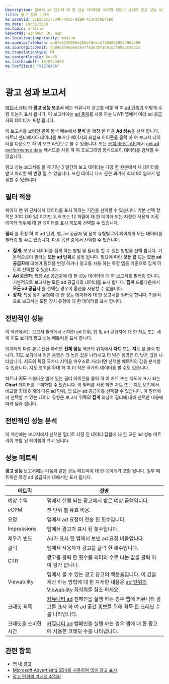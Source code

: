 ```yaml
---
Description: 앱에서 ad 단위에 대 한 성능 데이터를 보려면 파트너 센터의 광고 성능 보고서를 사용 합니다.
title: 광고 성과 보고서
ms.assetid: 32E555C3-C34D-4503-82BB-4C3F5CAE4500
ms.date: 10/31/2018
ms.topic: article
keywords: windows 10, uwp
ms.localizationpriority: medium
ms.openlocfilehash: ea0fe6f29059a2b9ef8e5ce728d883d5349d0468
ms.sourcegitcommit: 5d84d8fe60e83647fa363b710916cf8b92c6e331
ms.translationtype: MT
ms.contentlocale: ko-KR
ms.lasthandoff: 10/09/2020
ms.locfileid: "91878426"
---
```

# <a name="advertising-performance-report"></a>광고 성과 보고서


[파트너 센터](https://partner.microsoft.com/dashboard) 의 **광고 성능 보고서** 에는 커뮤니티 광고를 비롯 하 여 [ad 단위가](in-app-ads.md) 어떻게 수행 되는지 표시 됩니다. 이 보고서에는 [ad 중재](in-app-ads.md#mediation)를 사용 하는 UWP 앱에서 여러 ad 공급자의 데이터가 포함 됩니다.

이 보고서를 보려면 왼쪽 탐색 메뉴에서 **분석** 을 확장 한 다음 **Ad 성능**을 선택 합니다. 파트너 센터에서이 데이터를 보거나 페이지의 화살표 아이콘을 클릭 하 여 보고서 데이터를 다운로드 하 여 오프 라인으로 볼 수 있습니다. 또는 [분석 REST API](../monetize/access-analytics-data-using-windows-store-services.md)에서 [get ad performance data](../monetize/get-ad-performance-data.md) 메서드를 사용 하 여 프로그래밍 방식으로이 데이터를 검색할 수 있습니다.

광고 성능 보고서를 볼 때 지난 3 일간의 보고 데이터는 다양 한 원본에서 새 데이터를 받고 처리할 때 변경 될 수 있습니다. 또한 데이터 다시 문은 과거에 최대 90 일까지 발생할 수 있습니다.

## <a name="apply-filters"></a>필터 적용

페이지 맨 위 근처에서 데이터를 표시 하려는 기간을 선택할 수 있습니다. 기본 선택 항목은 30D (30 일) 이지만 3, 6 또는 12 개월에 대 한 데이터 또는 지정한 사용자 지정 데이터 범위에 대 한 데이터를 표시 하도록 선택할 수 있습니다.

**필터** 를 확장 하 여 ad 단위, 앱, ad 공급자 및 장치 유형별로이 페이지의 모든 데이터를 필터링 할 수도 있습니다. 다음 옵션 중에서 선택할 수 있습니다.

* **집계**: 보고서 데이터를 집계 하는 방법 및 필터링 할 수 있는 방법을 선택 합니다. 기본적으로이 필터는 **모든 ad 단위**로 설정 됩니다. 필요에 따라 **모든 앱** 또는 **모든 ad 공급자**에 대해이 필터를 변경 하거나 광고를 사용 하는 특정 앱을 기준으로 집계 하도록 선택할 수 있습니다.
* **Ad 공급자**: 특정 [Ad 공급자](in-app-ads.md#paid-networks)에 대 한 성능 데이터에 대 한 보고서를 필터링 합니다. 기본적으로 보고서는 모든 ad 공급자의 데이터를 표시 합니다. **집계** 드롭다운에서 **모든 ad 공급자** 를 선택한 경우이 옵션을 사용할 수 없습니다.
* **장치**: 특정 장치 유형에 대 한 성능 데이터에 대 한 보고서를 필터링 합니다. 기본적으로 보고서는 모든 장치 유형에 대 한 데이터를 표시 합니다.

## <a name="overall-performance"></a>전반적인 성능

이 섹션에서는 보고서 필터에서 선택한 ad 단위, 앱 및 ad 공급자에 대 한 차트 또는 세계 지도 보기의 광고 성능 메트릭을 표시 합니다.

데이터의 다른 뷰로 전환 하려면 **전체 성능** 섹션의 위쪽에서 **차트** 또는 **지도** 를 클릭 합니다. 지도 보기에서 짙은 음영은 더 높은 값을 나타내고 더 밝은 음영은 더 낮은 값을 나타냅니다. 지도의 특정 국가나 지역을 마우스로 가리키면 선택한 메트릭의 값을 분석할 수 있습니다. 지도 영역을 확대 하 여 더 작은 국가의 데이터를 볼 수도 있습니다.

차트나 **지도** 드롭다운 옆에 있는 필터 아이콘을 클릭 하 여 차트 또는 지도에 표시 되는 **Chart** 데이터를 구체화할 수 있습니다. 이 필터를 사용 하면 차트 또는 지도 보기에서 비교할 최대 6 개의 다른 ad 단위, 앱 또는 ad 공급자를 선택할 수 있습니다. 이 필터에서 선택할 수 있는 데이터 유형은 보고서 위쪽의 **집계** 최상위 필터에 대해 선택한 내용에 따라 달라 집니다.


## <a name="overall-performance-breakdown"></a>전반적인 성능 분석

이 섹션에는 보고서에서 선택한 필터로 지정 된 데이터 집합에 대 한 모든 ad 성능 메트릭이 포함 된 테이블이 표시 됩니다.

## <a name="performance-metrics"></a>성능 메트릭

**광고 성능** 보고서에는 다음과 같은 성능 메트릭에 대 한 데이터가 포함 됩니다. 일부 메트릭은 특정 ad 공급자에 대해서만 표시 됩니다.

|  메트릭  |  설명  |
|----------|---------------|
| 예상 수익  |  앱에서 실행 되는 광고에서 받은 예상 금액입니다. |
| eCPM  |  천 단위 별 유효 비용. |
| 요청  | 앱에서 ad 요청이 전송 된 횟수입니다.  |
| Impressions  | 앱에서 광고가 표시 된 횟수입니다.  |
| 채우기 빈도  | Ad가 표시 된 앱에서 보낸 ad 요청 비율입니다.  |
| 클릭  |  앱에서 사용자가 광고를 클릭 한 횟수입니다. |
| CTR  |  광고를 클릭 한 횟수를 의미의 수로 나눈 값을 클릭 하 여 평가 합니다. |
| Viewability | 앱에서 볼 수 있는 광고 광고의 백분율입니다. 이 값을 계산 하는 방법에 대 한 자세한 내용은 [ad 단위의 Viewability 최적화](../monetize/optimize-ad-unit-viewability.md)를 참조 하세요. |
| 크레딧 획득  | [커뮤니티 ad](../monetize/index.md) 캠페인을 실행 하는 경우 앱에 커뮤니티 광고를 표시 하 여 ad 공간 홍보를 위해 획득 한 크레딧 수를 나타냅니다.  |
| 크레딧을 소비한 시간  | [커뮤니티 ad](../monetize/index.md) 캠페인을 실행 하는 경우 앱에 대 한 광고에 사용한 크레딧 수를 나타냅니다.  |

## <a name="related-topics"></a>관련 항목

* [앱 내 광고](in-app-ads.md)
* [Microsoft Advertising SDK를 사용하여 앱에 광고 표시](../monetize/display-ads-in-your-app.md)
* [광고 단위의 가시성 최적화](../monetize/optimize-ad-unit-viewability.md)


 